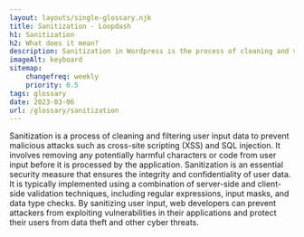```yaml
--- 
layout: layouts/single-glossary.njk
title: Sanitization - Loopdash
h1: Sanitization
h2: What does it mean?
description: Sanitization in Wordpress is the process of cleaning and validating user input data to prevent security vulnerabilities and ensure data integrity.
imageAlt: keyboard
sitemap:
	changefreq: weekly
	priority: 0.5
tags: glossary
date: 2023-03-06
url: /glossary/sanitization
---
```


Sanitization is a process of cleaning and filtering user input data to prevent malicious attacks such as cross-site scripting (XSS) and SQL injection. It involves removing any potentially harmful characters or code from user input before it is processed by the application. Sanitization is an essential security measure that ensures the integrity and confidentiality of user data. It is typically implemented using a combination of server-side and client-side validation techniques, including regular expressions, input masks, and data type checks. By sanitizing user input, web developers can prevent attackers from exploiting vulnerabilities in their applications and protect their users from data theft and other cyber threats.
